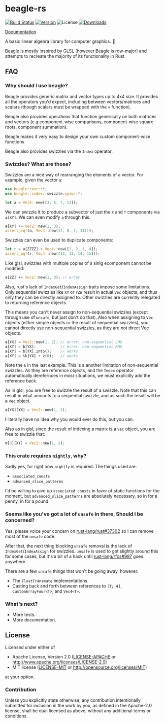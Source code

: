 # beagle-rs

[![Build Status](https://travis-ci.org/Popog/beagle-rs.svg?branch=master)](https://travis-ci.org/Popog/beagle-rs)
[![Version](https://img.shields.io/crates/v/beagle.svg)](https://crates.io/crates/beagle)
![License](https://img.shields.io/crates/l/beagle.svg)
[![Downloads](https://img.shields.io/crates/d/beagle.svg)](https://crates.io/crates/beagle)

[Documentation](http://Popog.github.io/beagle-rs)

A basic linear algebra library for computer graphics. 🐶

Beagle is mostly inspired by GLSL (however Beagle is row-major) and attempts to recreate the majority of its functionality in Rust.

## FAQ

### Why should I use beagle?

Beagle provides generic matrix and vector types up to 4x4 size. It provides all the operators you'd expect, including between vectors/matrices and scalars (though scalars must be wrapped with the `v` function).

Beagle also provides operations that function generically on both matrices and vectors (e.g component-wise comparisons, component-wise square roots, component summation).

Beagle makes it very easy to design your own custom component-wise functions.

Beagle also provides swizzles via the `Index` operator.

### Swizzles? What are those?

Swizzles are a nice way of rearranging the elements of a vector. For example, given the vector `a`:
```rust
use beagle::vec::*;
use beagle::index::swizzle:xyzw::*;

let a = Vec4::new([3, 5, 7, 11]);
```

We can swizzle it to produce a subvector of just the `X` and `Y` components via `a[XY]`. We can even modify `a` through this.
```rust
a[XY] += Vec2::new(1, 3);
assert_eq!(a, Vec4::new([4, 8, 7, 11]));
```

Swizzles can even be used to duplicate components:
```rust
let r = a[ZZZZ] + Vec4::new([1, 2, 3, 4]);
assert_eq!(r, Vec4::new([12, 13, 14, 15]));
```

Like glsl, swizzles with multiple copies of a sinlg ecomponent cannot be modified:
```rust
a[ZZ] += Vec2::new(1, 3); // error
```

Also, rust's lack of `IndexGet`/`IndexAssign` traits impose some limitations. Only sequential swizzles like `XY` or `YZW` result in actual `Vec` objects, and thus only they can be directly assigned to. Other swizzles are currently relegated to returning reference objects.

This means you can't never assign to non-sequential swizzles (except through use of `unsafe`, but just don't do that). Also when assigning to `Vec` objects (either simple objects or the result of sequential swizzles), you cannot directly use non-sequential swizzles, as they are not direct Vec objects.
```rust
a[YX] = Vec2::new(1, 2); // error: non-sequential LHS
a[XY] = b[YX];           // error: non-sequential RHS
a[XY] = b[YX].into();    // works
a[XY] = &b[YX] + v(0);   // works
```

Note the `&` in the last example. This is a another limitation of non-sequential swizzles. As they are reference objects, and the `Index` operator automatically derefernces in most situations, we must explicitly add the reference back.

As in glsl, you are free to swizzle the result of a swizzle. Note that this can result in what amounts to a sequential swizzle, and as such the result will be a `Vec` object.
```rust
a[YX][YX] = Vec2::new(1, 2);
```
I literally have no idea why you would ever do this, but you can.

Also as in glsl, since the result of indexing a matrix is a `Vec` object, you are free to swizzle that:
```rust
m[0][XY] = Vec2::new(1, 2);
```

### This crate requires `nightly`, why?

Sadly yes, for right now `nightly` is required. The things used are:
* `associated_consts`
* `advanced_slice_patterns`

I'd be willing to give up `associated_consts` in favor of static functions for the moment, but `advanced_slice_patterns` are absolutely necessary, so in for a penny, in for a pound.

### Seems like you've got a lot of `unsafe` in there, Should I be concerned?

Yes, please voice your concern on [rust-lang/rust#37302](https://github.com/rust-lang/rust/issues/37302) so I can remove most of the `unsafe` code.

After that, the next thing blocking `unsafe` removal is the lack of `IndexGet`/`IndexAssign` for swizzles. `unsafe` is used to get slightly around this for some cases, but it's a bit of a hack until [rust-lang/rfcs#997](https://github.com/rust-lang/rfcs/issues/997) goes anywhere.

There are a few `unsafe` things that won't be going away, however.
* The `FloatTransmute` implementations.
* Casting back and forth between references to `[T; 4]`, `CustomArrayFour<T>`, and `Vec4<T>`.

### What's next?

* More tests.
* More documentation.

## License

Licensed under either of

 * Apache License, Version 2.0 ([LICENSE-APACHE](LICENSE-APACHE) or http://www.apache.org/licenses/LICENSE-2.0)
 * MIT license ([LICENSE-MIT](LICENSE-MIT) or http://opensource.org/licenses/MIT)

at your option.

### Contribution

Unless you explicitly state otherwise, any contribution intentionally submitted for inclusion in the work by you, as defined in the Apache-2.0 license, shall be dual licensed as above, without any additional terms or conditions.
